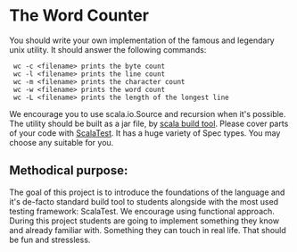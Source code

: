 The Word Counter 
================

You should write your own implementation of the famous and legendary unix utility. It should answer the following commands: 

     wc -c <filename> prints the byte count 
     wc -l <filename> prints the line count
     wc -m <filename> prints the character count
     wc -w <filename> prints the word count
     wc -L <filename> prints the length of the longest line 

We encourage you to use scala.io.Source and recursion when it's possible. The utility should be built as a jar file, by [scala build tool][SBT]. Please cover parts of your code with [ScalaTest][ScalaTest]. It has a huge variety of Spec types. You may choose any suitable for you. 

## Methodical purpose:
The goal of this project is to introduce the foundations of the language and it's de-facto standard build tool to students alongside with the most used testing framework: ScalaTest. We encourage using functional approach. During this project students are going to implement something they know and already familiar with. Something they can touch in real life. That should be fun and stressless.

[SBT]: https://www.scala-sbt.org/
[ScalaTest]: https://www.scalatest.org/
